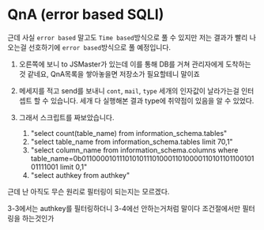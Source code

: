 # QnA (error based SQLI)

근데 사실 `error based` 말고도 `Time based`방식으로 풀 수 있지만
저는 결과가 빨리 나오는걸 선호하기에 `error based`방식으로 풀 예정입니다.

1. 오른쪽에 보니 to JSMaster가 있는데
    이를 통해 DB를 거쳐 관리자에게 도착하는 것 같네요, QnA목록을 쌓아놓을면 저장소가 필요할테니 말이죠

2. 메세지를 적고 send를 보내니 `cont`, `mail`, `type` 세개의 인자값이 날라가는걸 인터셉트 할 수 있습니다.
세개 다 실행해본 결과 type에 취약점이 있음을 알 수 있었다.

3. 그래서 스크립트를 짜보았습니다.

    1. "select count(table_name) from information_schema.tables"
    2. "select table_name from information_schema.tables limit 70,1"
    3. "select column_name from information_schema.columns where table_name=0b01100001011101010111010001101000011010110110010101111001 limit 0,1"
    4. "select authkey from authkey"

근데 난 아직도 무슨 원리로 필터링이 되는지는 모르겠다.

3-3에서는 authkey를 필터링하더니 3-4에선 안하는거처럼 말이다
조건절에서만 필터링을 하는것인가
